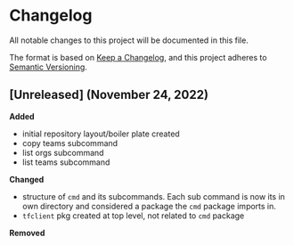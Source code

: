 # Changelog

All notable changes to this project will be documented in this file.

The format is based on [Keep a Changelog](https://keepachangelog.com/en/1.0.0/),
and this project adheres to [Semantic Versioning](https://semver.org/spec/v2.0.0.html).

## [Unreleased] (November 24, 2022)

**Added**
- initial repository layout/boiler plate created
- copy teams subcommand
- list orgs subcommand
- list teams subcommand


**Changed**
- structure of `cmd` and its subcommands. Each sub command is now its in own directory and considered a package the `cmd` package imports in. 
- `tfclient` pkg created at top level, not related to `cmd` package 

**Removed**
